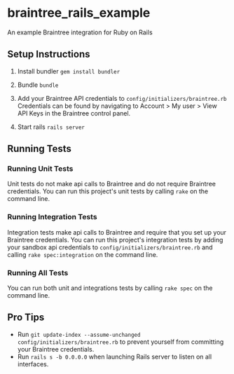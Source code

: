 # braintree_rails_example
An example Braintree integration for Ruby on Rails

## Setup Instructions

1. Install bundler
   `gem install bundler`

2. Bundle
  `bundle`

3. Add your Braintree API credentials to `config/initializers/braintree.rb`
   Credentials can be found by navigating to Account > My user > View API Keys in the Braintree control panel.

4. Start rails
   `rails server`

## Running Tests

### Running Unit Tests

Unit tests do not make api calls to Braintree and do not require Braintree credentials. You can run this project's unit tests by
calling `rake` on the command line.

### Running Integration Tests

Integration tests make api calls to Braintree and require that you set up your Braintree credentials. You can run this project's integration tests by adding your sandbox api credentials to `config/initializers/braintree.rb` and calling `rake spec:integration` on the command line.

### Running All Tests

You can run both unit and integrations tests by calling `rake spec` on the command line.

## Pro Tips

 * Run `git update-index --assume-unchanged config/initializers/braintree.rb` to prevent yourself from committing your Braintree credentials.
 * Run `rails s -b 0.0.0.0` when launching Rails server to listen on all interfaces.
